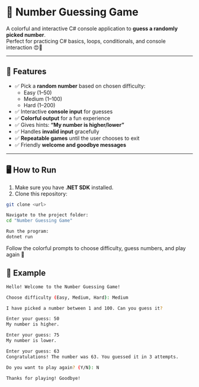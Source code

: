 # 🎯 Number Guessing Game

A colorful and interactive C# console application to **guess a randomly picked number**.  
Perfect for practicing C# basics, loops, conditionals, and console interaction 😍💖

---

## 🌟 Features

- ✅ Pick a **random number** based on chosen difficulty:  
  - Easy (1–50)  
  - Medium (1–100)  
  - Hard (1–200)  
- ✅ Interactive **console input** for guesses  
- ✅ **Colorful output** for a fun experience  
- ✅ Gives hints: **“My number is higher/lower”**  
- ✅ Handles **invalid input** gracefully  
- ✅ **Repeatable games** until the user chooses to exit  
- ✅ Friendly **welcome and goodbye messages**  

---

## 🖥 How to Run

1. Make sure you have **.NET SDK** installed.  
2. Clone this repository:

```bash
git clone <url>
```

```bash
Navigate to the project folder:
cd "Number Guessing Game"
```

```bash
Run the program:
dotnet run
```
Follow the colorful prompts to choose difficulty, guess numbers, and play again 🎉

## 📝 Example

```bash
Hello! Welcome to the Number Guessing Game!

Choose difficulty (Easy, Medium, Hard): Medium

I have picked a number between 1 and 100. Can you guess it?

Enter your guess: 50
My number is higher.

Enter your guess: 75
My number is lower.

Enter your guess: 63
Congratulations! The number was 63. You guessed it in 3 attempts.

Do you want to play again? (Y/N): N

Thanks for playing! Goodbye!
```

